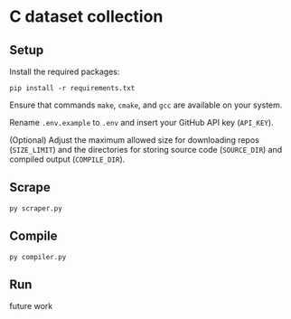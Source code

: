 # C dataset collection
## Setup
Install the required packages:

`pip install -r requirements.txt`

Ensure that commands `make`, `cmake`, and `gcc` are available on your system.

Rename `.env.example` to `.env` and insert your GitHub API key (`API_KEY`). 

(Optional) Adjust the maximum allowed size for downloading repos (`SIZE_LIMIT`) and the directories for storing source code (`SOURCE_DIR`) and compiled output (`COMPILE_DIR`).

## Scrape

`py scraper.py`



## Compile

`py compiler.py`


## Run
future work